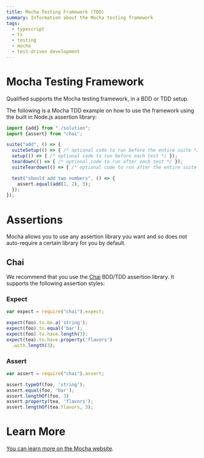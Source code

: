 ```yaml
---
title: Mocha Testing Framework (TDD)
summary: Information about the Mocha testing framework
tags:
  - typescript
  - ts
  - testing
  - mocha
  - test-driven development
---
```


# Mocha Testing Framework

Qualified supports the Mocha testing framework, in a BDD or TDD setup.

The following is a Mocha TDD example on how to use the framework using the built in Node.js assertion library:

```typescript
import {add} from "./solution";
import {assert} from "chai";

suite("add", () => {
  suiteSetup(() => { /* optional code to run before the entire suite */ });
  setup(() => { /* optional code to run before each test */ });
  teardown(() => { /* optional code to run after each test */ });
  suiteTeardown(() => { /* optional code to run after the entire suite */ });

  test("should add two numbers", () => {
    assert.equal(add(1, 2), 3);
  });
});
```

# Assertions

Mocha allows you to use any assertion library you want and so does not auto-require a certain library for you by default.

## Chai

We recommend that you use the [Chai](http://chai.js.com) BDD/TDD assertion library. It supports the following assertion styles:

### Expect

```typescript
var expect = require("chai").expect;

expect(foo).to.be.a('string');
expect(foo).to.equal('bar');
expect(foo).to.have.length(3);
expect(tea).to.have.property('flavors')
  .with.length(3);
```

### Assert

```typescript
var assert = require("chai").assert;

assert.typeOf(foo, 'string');
assert.equal(foo, 'bar');
assert.lengthOf(foo, 3)
assert.property(tea, 'flavors');
assert.lengthOf(tea.flavors, 3);
```

# Learn More

[You can learn more on the Mocha website](http://mochajs.org/).

